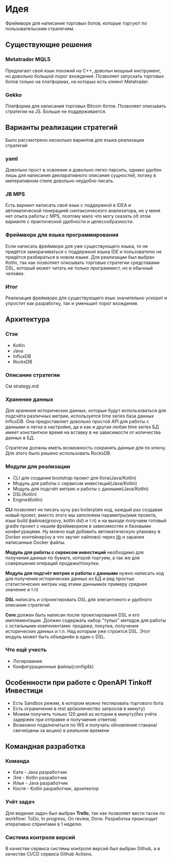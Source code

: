 # Идея

Фреймворк для написания торговых ботов, которые торгуют по пользовательским стратегиям.

## Существующие решения

### Metatrader MQL5

Предлагает свой язык похожий на C++, довольн мощный инструмент, но довольно большой порог вхождения. Позволяет запускать торговых ботов только на платформах, на которых есть клиент Metatrader.

### Gekko

Платформа для написания торговых Bitcoin ботов. Позволяет описывать стратегии на JS.
Больше не поддерживается.

## Варианты реализации стратегий

Было рассмотрено несколько варинтов для языка реализации стратегий

### yaml 

Довольно прост в освоение и довольно легко парсить, однако удобен лишь для написания декларативного описания сущностей, логику в императивном стиле довольно неудобно писать.

### JB MPS

Есть вариант написать свой язык с поддержкой в IDEA и автоматической генерацией синтаксического анализатора, но у меня нет опыта работы с MPS, поэтому мало что могу сказать об этом варианте с практической удобности и целесообразности.

### Фреймворк для языка программирования

Если написать фреймворк для уже существующего языка, то не придётся заморачиваться с поддержкой языка IDE и пользователю не придётся разбираться в новом языке. Для реализации был выбран Kotlin, так как позволяет описывать торговые стратегии средставами DSL, который может читать не только программист, но и обычный человек.

### Итог

Реализация фреймворк для существующего язык значительно ускорит и упростит как разработку, так и уменьшит порог вхождения.

## Архитектура

### Стэк

- Kotlin
- Java
- InfluxDB
- RocksDB

### Описание стратегии

См strategy.md

### Хранение данных

Для хранения исторических данных, которые будут использоваться для подсчёта различных метрик, используется time series база данных InfluxDB. Она предоставляет довольно простой API для работы с данными и легка в настройке, да и как и другая любая time series БД имеет константное время на вставку в не зависимости от количества данных в БД.

Стратегии должны иметь возможность сохранять данные для по ключу. Для этого было решено использовать RocksDB.

### Модули для реализации

- CLI для создания bootstrap проект для бота(Java/Kotlin)
- Модуль для работы с сервисом инвестиций(Java/Kotlin)
- Модуль для подсчёт метрик и работы с данными(Java/Kotlin)
- DSL(Kotlin)
- Engine(Kotlin)

**CLI** позволяет не писать кучу раз boilerplate код, каждый раз создавая новый проект, вместо этого мы заполняем параметры(имя проекта, язык build файлов(groovy, kotlin dsl) и т.п) и на выходе получаем готовый gradle проект с нашим фреймворком в зависимостях и базовыми конфигурацями. Ну можно ещё добавить автоматическую упаковку в Docker контейнер(ну а что звучит хайпово) через [jib](https://github.com/GoogleContainerTools/jib/tree/master/jib-gradle-plugin) и заранее написанные Docker файлы.

**Модуль для работы с сервисом инвестиций** необходимо для получения данные по бумаге, которой торгуем, а так же для соверешения операций продажи/покупки.

**Модуль для подсчёт метрик и работы с данными** нужно написать код для получения исторических данных из БД и ряд простых статистических метрик над этими данными(к примеру среднее значение и т.п)

**DSL** написать и спроектировать DSL для элегантоного и удобного описания стратегий

**Core** должен быть написан после проектирования DSL и его имплементации. Должен содержать набор "тупых" методов для работы с остальными компонентами: продажа, покупка, получение исторических данных и т.п. Над которым уже строится DSL. Этот модуль может быть объединён в один с DSL. 

### Что ещё учесть

- Логирование
- Конфигурационные файлы(config4k)

## Особенности при работе с OpenAPI Tinkoff Инвестици

- Есть Sandbox режим, в котором можно тестировать торгового бота
- Есть ограничения в rest api(количество запросов в минуту)
- Можем получить только 120 дней из истории в минуту(без учёта задержек при отправке и получаение ответов)
- Возможно подключиться по WS и получать обновления стакана/свечи(цены за акцию) в реальном времени

## Командная разработка

### Команда

- Катя - Java разработчик
- Эля - Kotlin разработчик
- Илья - Java разработчик
- Костя - Kotlin разработчик, архитектор

### Учёт задач

Для ведения задач был выбран **Trello**, так как позволяет вести таски по workflow: ToDo, In progress, On review, Done. Разработка происходит итеративно спринтами в 1 неделю.

### Система контроля версий

В качестве сервиса системы контроля версий был выбран Github, а в качестве CI/CD сервиса Github Actions.